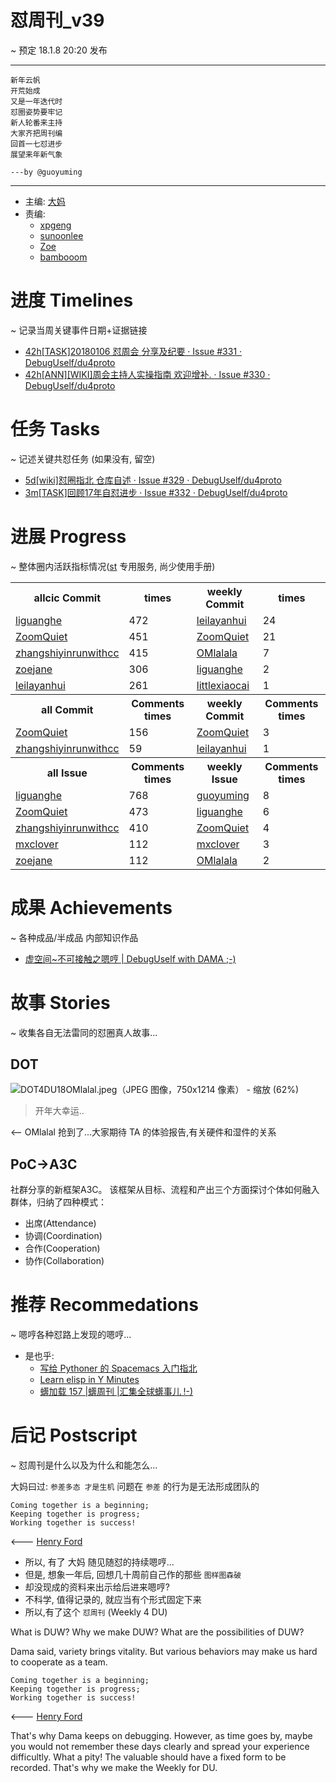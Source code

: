 # 怼周刊_v39
~ 预定 18.1.8 20:20 发布

-----------------------------------------

    新年云帆
    开荒始成 
    又是一年迭代时
    怼圈姿势要牢记
    新人轮番来主持
    大家齐把周刊编
    回首一七怼进步
    展望来年新气象

    ---by @guoyuming

-----------------------------------------

- 主编: [大妈](http://du.zoomquiet.io/2014-02/ac0-zq/)
- 责编:
    + [xpgeng](http://du.zoomquiet.io/2017-04/about-xpgeng/)
    + [sunoonlee](http://du.zoomquiet.io/2017-04/about-sunoonlee/)
    + [Zoe](http://du.zoomquiet.io/2017-04/about-zoe/)
    + [bambooom](http://du.zoomquiet.io/2017-04/about-bambooom/)

# 进度 Timelines
~ 记录当周关键事件日期+证据链接

- [42h[TASK]20180106 怼周会 分享及纪要 · Issue #331 · DebugUself/du4proto](https://github.com/DebugUself/du4proto/issues/331)
- [42h[ANN][WIKI]周会主持人实操指南 欢迎增补. · Issue #330 · DebugUself/du4proto](https://github.com/DebugUself/du4proto/issues/330)

# 任务 Tasks
~ 记述关键共怼任务 (如果没有, 留空)

- [5d[wiki]怼圈指北 仓库自述 · Issue #329 · DebugUself/du4proto](https://github.com/DebugUself/du4proto/issues/329)
- [3m[TASK]回顾17年自怼进步 · Issue #332 · DebugUself/du4proto](https://github.com/DebugUself/du4proto/issues/332)


# 进展 Progress
~ 整体圈内活跃指标情况([st](https://github.com/DebugUself/du4proto/tree/DU_tools/st) 专用服务, 尚少使用手册)


<table>
<tr><th>allcic Commit</th><th> times</th><th>weekly Commit</th><th> times</th></tr>
<tr><td>
            <a href='http://github.com/liguanghe'>liguanghe</a></td><td>472</td>
        <td>
            <a href='http://github.com/leilayanhui'>leilayanhui</a></td><td>24</td>
            
<tr><td>
            <a href='http://github.com/ZoomQuiet'>ZoomQuiet</a></td><td>451</td>
        <td>
            <a href='http://github.com/ZoomQuiet'>ZoomQuiet</a></td><td>21</td>
            
<tr><td>
            <a href='http://github.com/zhangshiyinrunwithcc'>zhangshiyinrunwithcc</a></td><td>415</td>
        <td>
            <a href='http://github.com/OMlalala'>OMlalala</a></td><td>7</td>
            
<tr><td>
            <a href='http://github.com/zoejane'>zoejane</a></td><td>306</td>
        <td>
            <a href='http://github.com/liguanghe'>liguanghe</a></td><td>2</td>
            
<tr><td>
            <a href='http://github.com/leilayanhui'>leilayanhui</a></td><td>261</td>
        <td>
            <a href='http://github.com/littlexiaocai'>littlexiaocai</a></td><td>1</td>
            
<tr><th>all Commit </th><th>Comments times</th><th>weekly Commit</th><th>Comments times</th></tr>
<tr><td>
            <a href='http://github.com/ZoomQuiet'>ZoomQuiet</a></td><td>156</td>
        <td>
            <a href='http://github.com/ZoomQuiet'>ZoomQuiet</a></td><td>3</td>
            
<tr><td>
            <a href='http://github.com/zhangshiyinrunwithcc'>zhangshiyinrunwithcc</a></td><td>59</td>
        <td>
            <a href='http://github.com/leilayanhui'>leilayanhui</a></td><td>1</td>
            
<tr><th>all Issue </th><th>Comments times</th><th>weekly Issue</th><th>Comments times</th></tr>
<tr><td>
            <a href='http://github.com/liguanghe'>liguanghe</a></td><td>768</td>
        <td>
            <a href='http://github.com/guoyuming'>guoyuming</a></td><td>8</td>
            
<tr><td>
            <a href='http://github.com/ZoomQuiet'>ZoomQuiet</a></td><td>473</td>
        <td>
            <a href='http://github.com/liguanghe'>liguanghe</a></td><td>6</td>
            
<tr><td>
            <a href='http://github.com/zhangshiyinrunwithcc'>zhangshiyinrunwithcc</a></td><td>410</td>
        <td>
            <a href='http://github.com/ZoomQuiet'>ZoomQuiet</a></td><td>4</td>
            
<tr><td>
            <a href='http://github.com/mxclover'>mxclover</a></td><td>112</td>
        <td>
            <a href='http://github.com/mxclover'>mxclover</a></td><td>3</td>
            
<tr><td>
            <a href='http://github.com/zoejane'>zoejane</a></td><td>112</td>
        <td>
            <a href='http://github.com/OMlalala'>OMlalala</a></td><td>2</td>
            
</table>


# 成果 Achievements
~ 各种成品/半成品 内部知识作品

- [虚空间~不可接触之嗯哼 \| DebugUself with DAMA ;\-\)](http://du.zoomquiet.io/2017-11/untouchable/)

# 故事 Stories
~ 收集各自无法雷同的怼圈真人故事...



## DOT

![DOT4DU18OMlalal.jpeg（JPEG 图像，750x1214 像素） - 缩放 (62%)](http://zoomquiet.qiniucdn.com/res/du/DOT4DU18OMlalal.jpeg?imageView2/2/w/360)

> 开年大幸运..

<-- OMlalal 抢到了...大家期待 TA 的体验报告,有关硬件和湿件的关系

## PoC->A3C

社群分享的新框架A3C。
该框架从目标、流程和产出三个方面探讨个体如何融入群体，归纳了四种模式：

- 出席(Attendance)
- 协调(Coordination)
- 合作(Cooperation)
- 协作(Collaboration)



# 推荐 Recommedations
~ 嗯哼各种怼路上发现的嗯哼...

- 是也乎:
    + [写给 Pythoner 的 Spacemacs 入门指北](https://zhuanlan.zhihu.com/p/24900429)
    + [Learn elisp in Y Minutes](https://learnxinyminutes.com/docs/elisp/)
    + [蠎加载 157 |蠎周刊 |汇集全球蠎事儿 !-)](http://weekly.pychina.org/importpython/importpython-157.html)

# 后记 Postscript
~ 怼周刊是什么以及为什么和能怎么...

大妈曰过: `参差多态 才是生机`
问题在 `参差` 的行为是无法形成团队的

	Coming together is a beginning; 
	Keeping together is progress; 
	Working together is success!

<--- [Henry Ford](https://www.brainyquote.com/quotes/quotes/h/henryford121997.html)

- 所以, 有了 大妈 随见随怼的持续嗯哼...
- 但是, 想象一年后, 回想几十周前自己作的那些 `图样图森破` 
- 却没现成的资料来出示给后进来嗯哼?
- 不科学, 值得记录的, 就应当有个形式固定下来
- 所以,有了这个 `怼周刊` (Weekly 4 DU)

What is DUW?
Why we make DUW?
What are the possibilities of DUW?

Dama said, variety brings vitality.
But various behaviors may make us hard to cooperate as a team.

	Coming together is a beginning; 
	Keeping together is progress; 
	Working together is success!

<--- [Henry Ford](https://www.brainyquote.com/quotes/quotes/h/henryford121997.html)

That's why Dama keeps on debugging.
However, as time goes by, maybe you would not remember these days clearly and spread your experience difficultly.
What a pity!
The valuable should have a fixed form to be recorded.
That's why we make the Weekly for DU.



